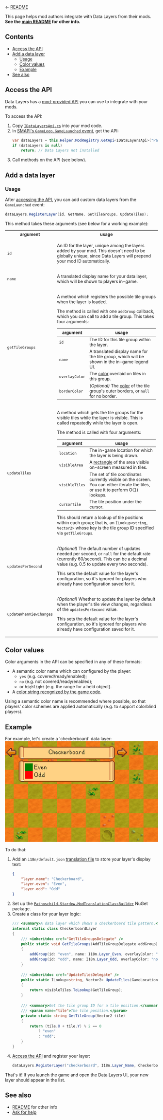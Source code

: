 ﻿← [README](README.md)

This page helps mod authors integrate with Data Layers from their mods. **See the [main README](README.md) for other
info.**

## Contents
* [Access the API](#access-the-api)
* [Add a data layer](#add-a-data-layer)
  * [Usage](#usage)
  * [Color values](#color-values)
  * [Example](#example)
* [See also](#see-also)

## Access the API
Data Layers has a [mod-provided API](https://stardewvalleywiki.com/Modding:Modder_Guide/APIs/Integrations#Mod-provided_APIs)
you can use to integrate with your mods.

To access the API:

1. Copy [`IDataLayersApi.cs`](../IDataLayersApi.cs) into your mod code.
2. In [SMAPI's `GameLoop.GameLaunched` event](https://stardewvalleywiki.com/Modding:Modder_Guide/APIs/Events#GameLoop.GameLaunched),
   get the API:
   ```c#
   var dataLayers = this.Helper.ModRegistry.GetApi<IDataLayersApi>("Pathoschild.DataLayers");
   if (dataLayers is null)
       return; // Data Layers not installed
   ```
3. Call methods on the API (see below).

## Add a data layer
### Usage
After [accessing the API](#access-the-api), you can add custom data layers from the `GameLaunched` event:
```c#
dataLayers.RegisterLayer(id, GetName, GetTileGroups, UpdateTiles);
```

This method takes these arguments (see below for a working example):

<table>
<tr>
<th>argument</th>
<th>usage</th>
</tr>
<tr>
<td><code>id</code></td>
<td>

An ID for the layer, unique among the layers added by your mod. This doesn't need to be globally unique, since Data
Layers will prepend your mod ID automatically.

</td>
</tr>
<tr>
<td><code>name</code></td>
<td>

A translated display name for your data layer, which will be shown to players in-game.

</td>
</tr>
<tr>
<td><code>getTileGroups</code></td>
<td>

A method which registers the possible tile groups when the layer is loaded.

The method is called with one `addGroup` callback, which you can call to add a tile group. This takes four arguments:

argument       | usage
-------------- | -----
`id`           | The ID for this tile group within the layer.
`name`         | A translated display name for the tile group, which will be shown in the in-game legend UI.
`overlayColor` | The [color](#color-values) overlaid on tiles in this group.
`borderColor`  | _(Optional)_ The [color](#color-values) of the tile group's outer borders, or `null` for no border.

</td>
</tr>
<tr>
<td><code>updateTiles</code></td>
<td>

A method which gets the tile groups for the visible tiles while the layer is visible. This is called repeatedly while
the layer is open.

The method is called with four arguments:

argument       | usage
-------------- | -----
`location`     | The in-game location for which the layer is being drawn.
`visibleArea`  | A [rectangle](https://stardewvalleywiki.com/Modding:Common_data_field_types#Rectangle) of the area visible on-screen measured in tiles.
`visibleTiles` | The set of tile coordinates currently visible on the screen. You can either iterate the tiles, or use it to perform O(1) lookups.
`cursorTile`   | The tile position under the cursor.

This should return a lookup of tile positions within each group; that is, an `ILookup<string, Vector2>` whose key is
the tile group ID specified via `getTileGroups`.

</td>
</tr>
<tr>
<td><code>updatesPerSecond</code></td>
<td>

_(Optional)_ The default number of updates needed per second, or `null` for the default rate (currently 60/second).
This can be a decimal value (e.g. 0.5 to update every two seconds).

This sets the default value for the layer's configuration, so it's ignored for players who already have
configuration saved for it.

</td>
</tr>
<tr>
<td><code>updateWhenViewChanges</code></td>
<td>

_(Optional)_ Whether to update the layer by default when the player's tile view changes, regardless of the
`updatesPerSecond` value.

This sets the default value for the layer's configuration, so it's ignored for players who already have
configuration saved for it.

</td>
</tr>
</table>

## Color values
Color arguments in the API can be specified in any of these formats:

* A semantic color name which can configured by the player:
  * `yes` (e.g. covered/ready/enabled);
  * `no` (e.g. not covered/ready/enabled);
  * or `highlight` (e.g. the range for a held object).
* A [color string recognized by the game code](https://stardewvalleywiki.com/Modding:Common_data_field_types#Color).

Using a semantic color name is recommended where possible, so that players' color schemes are applied automatically
(e.g. to support colorblind players).

## Example
For example, let's create a 'checkerboard' data layer:  
![](screenshots/custom-layer.png)

To do that:

1. Add an `i18n/default.json` [translation file](https://stardewvalleywiki.com/Modding:Modder_Guide/APIs/Translation)
   to store your layer's display text:
   ```json
   {
       "layer.name": "Checkerboard",
       "layer.even": "Even",
       "layer.odd": "Odd"
   }
   ```
2. Set up the [`Pathoschild.Stardew.ModTranslationClassBuilder`](https://www.nuget.org/packages/Pathoschild.Stardew.ModTranslationClassBuilder)
   NuGet package.
3. Create a class for your layer logic:
   ```c#
   /// <summary>A data layer which shows a checkerboard tile pattern.</summary>
   internal static class CheckerboardLayer
   {
       /// <inheritdoc cref="GetTileGroupsDelegate" />
       public static void GetTileGroups(AddTileGroupDelegate addGroup)
       {
           addGroup(id: "even", name: I18n.Layer_Even, overlayColor: "yes");
           addGroup(id: "odd", name: I18n.Layer_Odd, overlayColor: "no");
       }

       /// <inheritdoc cref="UpdateTilesDelegate" />
       public static ILookup<string, Vector2> UpdateTiles(GameLocation location, Rectangle visibleArea, IReadOnlySet<Vector2> visibleTiles, Vector2 cursorTile)
       {
           return visibleTiles.ToLookup(GetTileGroup);
       }

       /// <summary>Get the tile group ID for a tile position.</summary>
       /// <param name="tile">The tile position.</param>
       private static string GetTileGroup(Vector2 tile)
       {
           return (tile.X + tile.Y) % 2 == 0
               ? "even"
               : "odd";
       }
   }
   ```
4. [Access the API](#accessing-the-api) and register your layer:
   ```c#
   dataLayers.RegisterLayer("checkerboard", I18n.Layer_Name, CheckerboardLayer.GetTileGroups, CheckerboardLayer.UpdateTiles);
   ```

That's it! If you launch the game and open the Data Layers UI, your new layer should appear in
the list.

## See also
* [README](README.md) for other info
* [Ask for help](https://stardewvalleywiki.com/Modding:Help)
